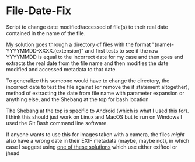 # File-Date-Fix
Script to change date modified/accessed of file(s) to their real date contained in the name of the file. 

My solution goes through a directory of files with the format "(name)-YYYYMMDD-XXXX.(extension)" and first tests to see if the raw YYYYMMDD is equal to the incorrect date for my case and then goes and extracts the real date from the file name and then modifies the date modified and accessed metadata to that date. 

To generalize this someone would have to change the directory, the incorrect date to test the file against (or remove the if statement altogether), method of extracting the date from file name with parameter expansion or anything else, and the Shebang at the top for bash location

The Shebang at the top is specific to Android (which is what I used this for). I think this should just work on Linux and MacOS but to run on Windows I used the Git Bash command line software.

If anyone wants to use this for images taken with a camera, the files *might* also have a wrong date in their EXIF metadata (maybe, maybe not), in which case I suggest using [one of these solutions](https://photo.stackexchange.com/questions/2973/is-there-any-software-which-will-set-the-exif-dates-based-on-the-files-modifica/7960#7960) which use either exiftool or jhead
